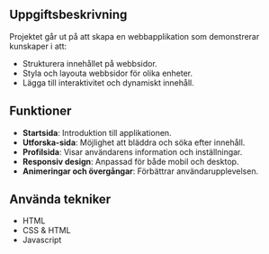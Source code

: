 ## Uppgiftsbeskrivning
Projektet går ut på att skapa en webbapplikation som demonstrerar kunskaper i att:
- Strukturera innehållet på webbsidor.
- Styla och layouta webbsidor för olika enheter.
- Lägga till interaktivitet och dynamiskt innehåll.

## Funktioner
- **Startsida**: Introduktion till applikationen.
- **Utforska-sida**: Möjlighet att bläddra och söka efter innehåll.
- **Profilsida**: Visar användarens information och inställningar.
- **Responsiv design**: Anpassad för både mobil och desktop.
- **Animeringar och övergångar**: Förbättrar användarupplevelsen.

## Använda tekniker
- HTML 
- CSS & HTML 
- Javascript 



